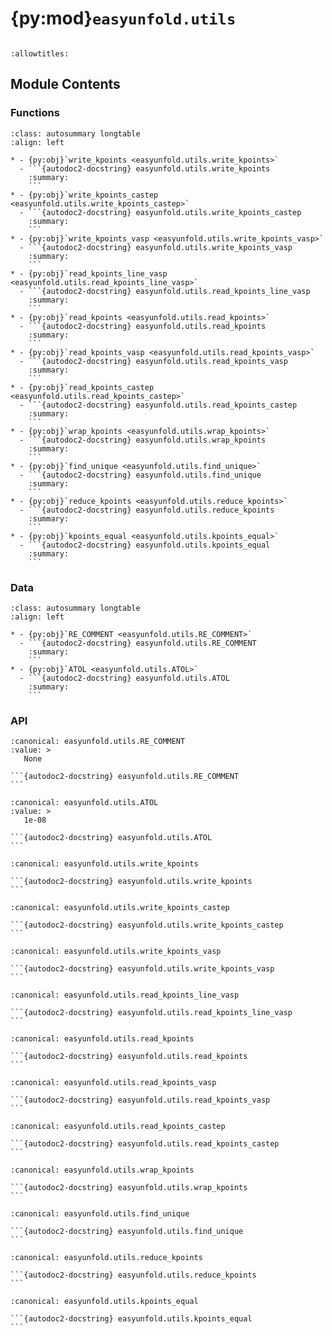 # {py:mod}`easyunfold.utils`

```{py:module} easyunfold.utils
```

```{autodoc2-docstring} easyunfold.utils
:allowtitles:
```

## Module Contents

### Functions

````{list-table}
:class: autosummary longtable
:align: left

* - {py:obj}`write_kpoints <easyunfold.utils.write_kpoints>`
  - ```{autodoc2-docstring} easyunfold.utils.write_kpoints
    :summary:
    ```
* - {py:obj}`write_kpoints_castep <easyunfold.utils.write_kpoints_castep>`
  - ```{autodoc2-docstring} easyunfold.utils.write_kpoints_castep
    :summary:
    ```
* - {py:obj}`write_kpoints_vasp <easyunfold.utils.write_kpoints_vasp>`
  - ```{autodoc2-docstring} easyunfold.utils.write_kpoints_vasp
    :summary:
    ```
* - {py:obj}`read_kpoints_line_vasp <easyunfold.utils.read_kpoints_line_vasp>`
  - ```{autodoc2-docstring} easyunfold.utils.read_kpoints_line_vasp
    :summary:
    ```
* - {py:obj}`read_kpoints <easyunfold.utils.read_kpoints>`
  - ```{autodoc2-docstring} easyunfold.utils.read_kpoints
    :summary:
    ```
* - {py:obj}`read_kpoints_vasp <easyunfold.utils.read_kpoints_vasp>`
  - ```{autodoc2-docstring} easyunfold.utils.read_kpoints_vasp
    :summary:
    ```
* - {py:obj}`read_kpoints_castep <easyunfold.utils.read_kpoints_castep>`
  - ```{autodoc2-docstring} easyunfold.utils.read_kpoints_castep
    :summary:
    ```
* - {py:obj}`wrap_kpoints <easyunfold.utils.wrap_kpoints>`
  - ```{autodoc2-docstring} easyunfold.utils.wrap_kpoints
    :summary:
    ```
* - {py:obj}`find_unique <easyunfold.utils.find_unique>`
  - ```{autodoc2-docstring} easyunfold.utils.find_unique
    :summary:
    ```
* - {py:obj}`reduce_kpoints <easyunfold.utils.reduce_kpoints>`
  - ```{autodoc2-docstring} easyunfold.utils.reduce_kpoints
    :summary:
    ```
* - {py:obj}`kpoints_equal <easyunfold.utils.kpoints_equal>`
  - ```{autodoc2-docstring} easyunfold.utils.kpoints_equal
    :summary:
    ```
````

### Data

````{list-table}
:class: autosummary longtable
:align: left

* - {py:obj}`RE_COMMENT <easyunfold.utils.RE_COMMENT>`
  - ```{autodoc2-docstring} easyunfold.utils.RE_COMMENT
    :summary:
    ```
* - {py:obj}`ATOL <easyunfold.utils.ATOL>`
  - ```{autodoc2-docstring} easyunfold.utils.ATOL
    :summary:
    ```
````

### API

````{py:data} RE_COMMENT
:canonical: easyunfold.utils.RE_COMMENT
:value: >
   None

```{autodoc2-docstring} easyunfold.utils.RE_COMMENT
```

````

````{py:data} ATOL
:canonical: easyunfold.utils.ATOL
:value: >
   1e-08

```{autodoc2-docstring} easyunfold.utils.ATOL
```

````

````{py:function} write_kpoints(kpoints: typing.Union[numpy.ndarray, list], outpath, *args, code='vasp', **kwargs)
:canonical: easyunfold.utils.write_kpoints

```{autodoc2-docstring} easyunfold.utils.write_kpoints
```
````

````{py:function} write_kpoints_castep(kpoints: typing.Union[numpy.ndarray, list], dest, source=None, tag='spectral', weights=None, **kwargs)
:canonical: easyunfold.utils.write_kpoints_castep

```{autodoc2-docstring} easyunfold.utils.write_kpoints_castep
```
````

````{py:function} write_kpoints_vasp(kpoints: typing.Union[numpy.ndarray, list], outpath: str = 'KPOINTS', comment: str = '', weights: typing.Union[None, typing.List[float]] = None, **kwargs)
:canonical: easyunfold.utils.write_kpoints_vasp

```{autodoc2-docstring} easyunfold.utils.write_kpoints_vasp
```
````

````{py:function} read_kpoints_line_vasp(content, density=20)
:canonical: easyunfold.utils.read_kpoints_line_vasp

```{autodoc2-docstring} easyunfold.utils.read_kpoints_line_vasp
```
````

````{py:function} read_kpoints(path='KPOINTS', code='vasp', **kwargs)
:canonical: easyunfold.utils.read_kpoints

```{autodoc2-docstring} easyunfold.utils.read_kpoints
```
````

````{py:function} read_kpoints_vasp(path='KPOINTS')
:canonical: easyunfold.utils.read_kpoints_vasp

```{autodoc2-docstring} easyunfold.utils.read_kpoints_vasp
```
````

````{py:function} read_kpoints_castep(path, tag='spectral')
:canonical: easyunfold.utils.read_kpoints_castep

```{autodoc2-docstring} easyunfold.utils.read_kpoints_castep
```
````

````{py:function} wrap_kpoints(kpoints: typing.Union[list, numpy.ndarray])
:canonical: easyunfold.utils.wrap_kpoints

```{autodoc2-docstring} easyunfold.utils.wrap_kpoints
```
````

````{py:function} find_unique(seq: numpy.ndarray, func=None)
:canonical: easyunfold.utils.find_unique

```{autodoc2-docstring} easyunfold.utils.find_unique
```
````

````{py:function} reduce_kpoints(kpoints: typing.Union[list, numpy.ndarray], time_reversal=True, rounding_digits=10)
:canonical: easyunfold.utils.reduce_kpoints

```{autodoc2-docstring} easyunfold.utils.reduce_kpoints
```
````

````{py:function} kpoints_equal(k1, k2, time_reversal=False, atol=1e-05)
:canonical: easyunfold.utils.kpoints_equal

```{autodoc2-docstring} easyunfold.utils.kpoints_equal
```
````
